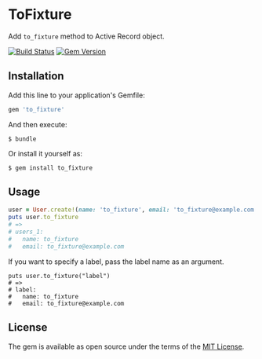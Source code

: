 # ToFixture

Add `to_fixture` method to Active Record object.

[![Build Status](https://travis-ci.org/y-yagi/to_fixture.svg?branch=master)](https://travis-ci.org/y-yagi/to_fixture)
[![Gem Version](https://badge.fury.io/rb/to_fixture.svg)](http://badge.fury.io/rb/to_fixture)

## Installation

Add this line to your application's Gemfile:

```ruby
gem 'to_fixture'
```

And then execute:

    $ bundle

Or install it yourself as:

    $ gem install to_fixture

## Usage

```ruby
user = User.create!(name: 'to_fixture', email: 'to_fixture@example.com')
puts user.to_fixture
# =>
# users_1:
#   name: to_fixture
#   email: to_fixture@example.com
```

If you want to specify a label, pass the label name as an argument.

```
puts user.to_fixture("label")
# =>
# label:
#   name: to_fixture
#   email: to_fixture@example.com
```

## License

The gem is available as open source under the terms of the [MIT License](http://opensource.org/licenses/MIT).

